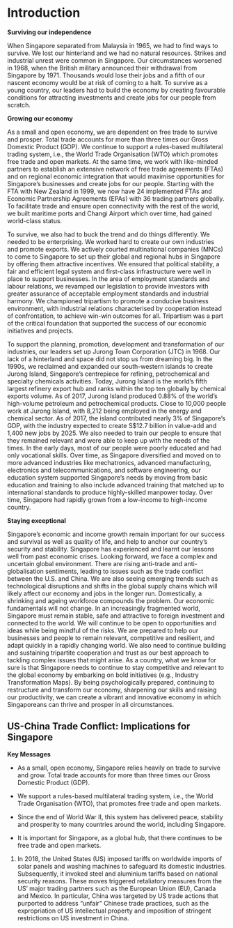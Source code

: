# Introduction

**Surviving our independence**

When Singapore separated from Malaysia in 1965, we had to find ways to survive. We lost our hinterland and we had no natural resources. Strikes and industrial unrest were common in Singapore. Our circumstances worsened in 1968, when the British military announced their withdrawal from Singapore by 1971. Thousands would lose their jobs and a fifth of our nascent economy would be at risk of coming to a halt. To survive as a young country, our leaders had to build the economy by creating favourable conditions for attracting investments and create jobs for our people from scratch.

**Growing our economy**

As a small and open economy, we are dependent on free trade to survive and prosper. Total trade accounts for more than three times our Gross Domestic Product (GDP). We continue to support a rules-based multilateral trading system, i.e., the World Trade Organisation (WTO) which promotes free trade and open markets. At the same time, we work with like-minded partners to establish an extensive network of free trade agreements (FTAs) and on regional economic integration that would maximise opportunities for Singapore’s businesses and create jobs for our people. Starting with the FTA with New Zealand in 1999, we now have 24 implemented FTAs and Economic Partnership Agreements (EPAs) with 36 trading partners globally. To facilitate trade and ensure open connectivity with the rest of the world, we built maritime ports and Changi Airport which over time, had gained world-class status. 

To survive, we also had to buck the trend and do things differently. We needed to be enterprising. We worked hard to create our own industries and promote exports. We actively courted multinational companies (MNCs) to come to Singapore to set up their global and regional hubs in Singapore by offering them attractive incentives. We ensured that political stability, a fair and efficient legal system and first-class infrastructure were well in place to support businesses. In the area of employment standards and labour relations, we revamped our legislation to provide investors with greater assurance of acceptable employment standards and industrial harmony. We championed tripartism to promote a conducive business environment, with industrial relations characterised by cooperation instead of confrontation, to achieve win-win outcomes for all. Tripartism was a part of the critical foundation that supported the success of our economic initiatives and projects.

To support the planning, promotion, development and transformation of our industries, our leaders set up Jurong Town Corporation (JTC) in 1968. Our lack of a hinterland and space did not stop us from dreaming big. In the 1990s, we reclaimed and expanded our south-western islands to create Jurong Island, Singapore’s centrepiece for refining, petrochemical and specialty chemicals activities. Today, Jurong Island is the world’s fifth largest refinery export hub and ranks within the top ten globally by chemical exports volume. As of 2017, Jurong Island produced 0.88% of the world’s high-volume petroleum and petrochemical products. Close to 10,000 people work at Jurong Island, with 8,212 being employed in the energy and chemical sector. As of 2017, the island contributed nearly 3% of Singapore’s GDP, with the industry expected to create S$12.7 billion in value-add and 1,400 new jobs by 2025. We also needed to train our people to ensure that they remained relevant and were able to keep up with the needs of the times. In the early days, most of our people were poorly educated and had only vocational skills. Over time, as Singapore diversified and moved on to more advanced industries like mechatronics, advanced manufacturing, electronics and telecommunications, and software engineering, our education system supported Singapore’s needs by moving from basic education and training to also include advanced training that matched up to international standards to produce highly-skilled manpower today. Over time, Singapore had rapidly grown from a low-income to high-income country.

**Staying exceptional**

Singapore’s economic and income growth remain important for our success and survival as well as quality of life, and help to anchor our country’s security and stability. Singapore has experienced and learnt our lessons well from past economic crises. Looking forward, we face a complex and uncertain global environment. There are rising anti-trade and anti-globalisation sentiments, leading to issues such as the trade conflict between the U.S. and China. We are also seeing emerging trends such as technological disruptions and shifts in the global supply chains which will likely affect our economy and jobs in the longer run. Domestically, a shrinking and ageing workforce compounds the problem. Our economic fundamentals will not change. In an increasingly fragmented world, Singapore must remain stable, safe and attractive to foreign investment and connected to the world. We will continue to be open to opportunities and ideas while being mindful of the risks. We are prepared to help our businesses and people to remain relevant, competitive and resilient, and adapt quickly in a rapidly changing world. We also need to continue building and sustaining tripartite cooperation and trust as our best approach to tackling complex issues that might arise. As a country, what we know for sure is that Singapore needs to continue to stay competitive and relevant to the global economy by embarking on bold initiatives (e.g., Industry Transformation Maps). By being psychologically prepared, continuing to restructure and transform our economy, sharpening our skills and raising our productivity, we can create a vibrant and innovative economy in which Singaporeans can thrive and prosper in all circumstances. 



## US-China Trade Conflict: Implications for Singapore

**Key Messages**

- As a small, open economy, Singapore relies heavily on trade to survive and grow. Total trade accounts for more than three times our Gross Domestic Product (GDP). 

- We support a rules-based multilateral trading system, i.e., the World Trade Organisation (WTO), that promotes free trade and open markets.

- Since the end of World War II, this system has delivered peace, stability and prosperity to many countries around the world, including Singapore. 

- It is important for Singapore, as a global hub, that there continues to be free trade and open markets.  

1. In 2018, the United States (US) imposed tariffs on worldwide imports of solar panels and washing machines to safeguard its domestic industries. Subsequently, it invoked steel and aluminium tariffs based on national security reasons. These moves triggered retaliatory measures from the US’ major trading partners such as the European Union (EU), Canada and Mexico. In particular, China was targeted by US trade actions that purported to address “unfair” Chinese trade practices, such as the expropriation of US intellectual property and imposition of stringent restrictions on US investment in China. 

